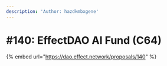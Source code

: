```yaml
---
description: 'Author: hazdkmbxgene'
---
```


# #140: EffectDAO AI Fund (C64)

{% embed url="https://dao.effect.network/proposals/140" %}
